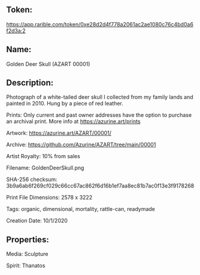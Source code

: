 ## Token:
https://app.rarible.com/token/0xe28d2d4f778a2061ac2ae1080c76c4bd0a6f2d3a:2

## Name:
Golden Deer Skull (AZART 00001)

## Description: 
Photograph of a white-tailed deer skull I collected from my family lands and painted in 2010. Hung by a piece of red leather.

Prints: Only current and past owner addresses have the option to purchase an archival print. More info at https://azurine.art/prints

Artwork: https://azurine.art/AZART/00001/

Archive: https://github.com/Azurine/AZART/tree/main/00001

Artist Royalty: 10% from sales

Filename: GoldenDeerSkull.png

SHA-256 checksum: 3b9a6ab6f269cf029c66cc67ac862f6d16b1ef7aa8ec81b7ac0f13e3f9178268

Print File Dimensions: 2578 x 3222

Tags: organic, dimensional, mortality, rattle-can, readymade

Creation Date: 10/1/2020

## Properties:

Media: Sculpture

Spirit: Thanatos

